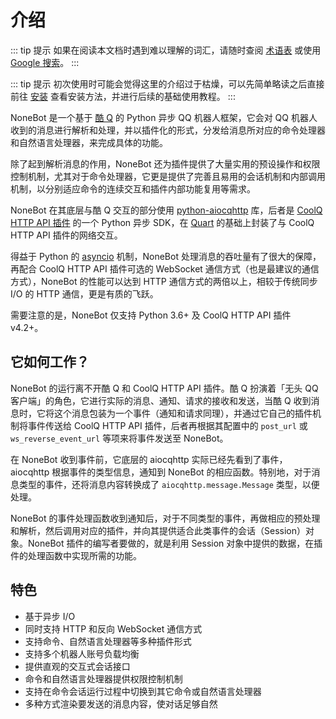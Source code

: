 # 介绍

::: tip 提示
如果在阅读本文档时遇到难以理解的词汇，请随时查阅 [术语表](/glossary.md) 或使用 [Google 搜索](https://www.google.com/ncr)。
:::

::: tip 提示
初次使用时可能会觉得这里的介绍过于枯燥，可以先简单略读之后直接前往 [安装](/guide/installation.md) 查看安装方法，并进行后续的基础使用教程。
:::

NoneBot 是一个基于 [酷 Q](https://cqp.cc/) 的 Python 异步 QQ 机器人框架，它会对 QQ 机器人收到的消息进行解析和处理，并以插件化的形式，分发给消息所对应的命令处理器和自然语言处理器，来完成具体的功能。

除了起到解析消息的作用，NoneBot 还为插件提供了大量实用的预设操作和权限控制机制，尤其对于命令处理器，它更是提供了完善且易用的会话机制和内部调用机制，以分别适应命令的连续交互和插件内部功能复用等需求。

NoneBot 在其底层与酷 Q 交互的部分使用 [python-aiocqhttp](https://github.com/richardchien/python-aiocqhttp) 库，后者是 [CoolQ HTTP API 插件](https://github.com/richardchien/coolq-http-api) 的一个 Python 异步 SDK，在 [Quart](https://pgjones.gitlab.io/quart/) 的基础上封装了与 CoolQ HTTP API 插件的网络交互。

得益于 Python 的 [asyncio](https://docs.python.org/3/library/asyncio.html) 机制，NoneBot 处理消息的吞吐量有了很大的保障，再配合 CoolQ HTTP API 插件可选的 WebSocket 通信方式（也是最建议的通信方式），NoneBot 的性能可以达到 HTTP 通信方式的两倍以上，相较于传统同步 I/O 的 HTTP 通信，更是有质的飞跃。

需要注意的是，NoneBot 仅支持 Python 3.6+ 及 CoolQ HTTP API 插件 v4.2+。

## 它如何工作？

NoneBot 的运行离不开酷 Q 和 CoolQ HTTP API 插件。酷 Q 扮演着「无头 QQ 客户端」的角色，它进行实际的消息、通知、请求的接收和发送，当酷 Q 收到消息时，它将这个消息包装为一个事件（通知和请求同理），并通过它自己的插件机制将事件传送给 CoolQ HTTP API 插件，后者再根据其配置中的 `post_url` 或 `ws_reverse_event_url` 等项来将事件发送至 NoneBot。

在 NoneBot 收到事件前，它底层的 aiocqhttp 实际已经先看到了事件，aiocqhttp 根据事件的类型信息，通知到 NoneBot 的相应函数。特别地，对于消息类型的事件，还将消息内容转换成了 `aiocqhttp.message.Message` 类型，以便处理。

NoneBot 的事件处理函数收到通知后，对于不同类型的事件，再做相应的预处理和解析，然后调用对应的插件，并向其提供适合此类事件的会话（Session）对象。NoneBot 插件的编写者要做的，就是利用 Session 对象中提供的数据，在插件的处理函数中实现所需的功能。

## 特色

- 基于异步 I/O
- 同时支持 HTTP 和反向 WebSocket 通信方式
- 支持命令、自然语言处理器等多种插件形式
- 支持多个机器人账号负载均衡
- 提供直观的交互式会话接口
- 命令和自然语言处理器提供权限控制机制
- 支持在命令会话运行过程中切换到其它命令或自然语言处理器
- 多种方式渲染要发送的消息内容，使对话足够自然
